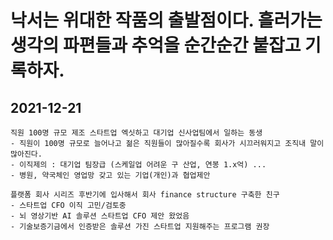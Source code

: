 # 낙서는 위대한 작품의 출발점이다. 흘러가는 생각의 파편들과 추억을 순간순간 붙잡고 기록하자.

## 2021-12-21

  ```
  직원 100명 규모 제조 스타트업 엑싯하고 대기업 신사업팀에서 일하는 동생
  - 직원이 100명 규모로 늘어나고 젊은 직원들이 많아질수록 회사가 시끄러워지고 조직내 말이 많아진다.
  - 이직제의 : 대기업 팀장급 (스케일업 어려운 구 산업, 연봉 1.x억) ...
  - 병원, 약국체인 영업망 갖고 있는 기업(개인)과 협업제안
  ```
  
  ```
  플랫폼 회사 시리즈 후반기에 입사해서 회사 finance structure 구축한 친구
  - 스타트업 CFO 이직 고민/검토중
  - 뇌 영상기반 AI 솔루션 스타트업 CFO 제안 왔었음
  - 기술보증기금에서 인증받은 솔루션 가진 스타트업 지원해주는 프로그램 권장
  ```
  
